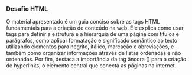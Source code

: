 ### Desafio HTML

O material apresentado é um guia conciso sobre as tags HTML fundamentais para a criação de conteúdo na web. Ele explica como usar tags para definir a estrutura e a hierarquia de uma página com títulos e parágrafos, como aplicar formatação e significado semântico ao texto utilizando elementos para negrito, itálico, marcação e abreviações, e também como organizar informações através de listas ordenadas e não ordenadas. Por fim, destaca a importância da tag âncora (<a>) para a criação de hyperlinks, o elemento central que conecta as páginas na internet.